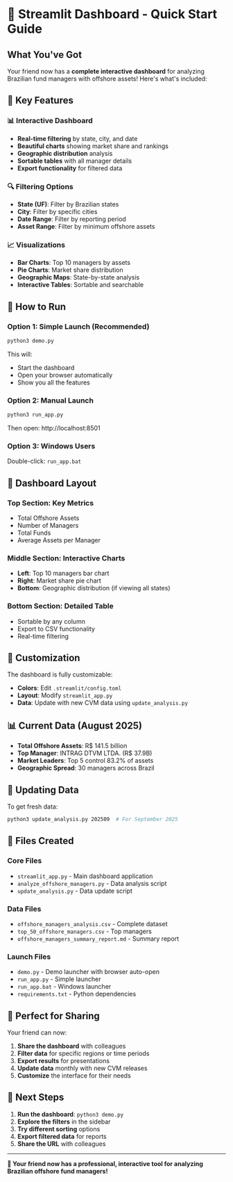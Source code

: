 # 🚀 Streamlit Dashboard - Quick Start Guide

## What You've Got

Your friend now has a **complete interactive dashboard** for analyzing Brazilian fund managers with offshore assets! Here's what's included:

## 🎯 Key Features

### 📊 **Interactive Dashboard**
- **Real-time filtering** by state, city, and date
- **Beautiful charts** showing market share and rankings
- **Geographic distribution** analysis
- **Sortable tables** with all manager details
- **Export functionality** for filtered data

### 🔍 **Filtering Options**
- **State (UF)**: Filter by Brazilian states
- **City**: Filter by specific cities
- **Date Range**: Filter by reporting period
- **Asset Range**: Filter by minimum offshore assets

### 📈 **Visualizations**
- **Bar Charts**: Top 10 managers by assets
- **Pie Charts**: Market share distribution
- **Geographic Maps**: State-by-state analysis
- **Interactive Tables**: Sortable and searchable

## 🚀 How to Run

### Option 1: Simple Launch (Recommended)
```bash
python3 demo.py
```
This will:
- Start the dashboard
- Open your browser automatically
- Show you all the features

### Option 2: Manual Launch
```bash
python3 run_app.py
```
Then open: http://localhost:8501

### Option 3: Windows Users
Double-click: `run_app.bat`

## 📱 Dashboard Layout

### **Top Section**: Key Metrics
- Total Offshore Assets
- Number of Managers
- Total Funds
- Average Assets per Manager

### **Middle Section**: Interactive Charts
- **Left**: Top 10 managers bar chart
- **Right**: Market share pie chart
- **Bottom**: Geographic distribution (if viewing all states)

### **Bottom Section**: Detailed Table
- Sortable by any column
- Export to CSV functionality
- Real-time filtering

## 🎨 Customization

The dashboard is fully customizable:
- **Colors**: Edit `.streamlit/config.toml`
- **Layout**: Modify `streamlit_app.py`
- **Data**: Update with new CVM data using `update_analysis.py`

## 📊 Current Data (August 2025)

- **Total Offshore Assets**: R$ 141.5 billion
- **Top Manager**: INTRAG DTVM LTDA. (R$ 37.9B)
- **Market Leaders**: Top 5 control 83.2% of assets
- **Geographic Spread**: 30 managers across Brazil

## 🔄 Updating Data

To get fresh data:
```bash
python3 update_analysis.py 202509  # For September 2025
```

## 📁 Files Created

### **Core Files**
- `streamlit_app.py` - Main dashboard application
- `analyze_offshore_managers.py` - Data analysis script
- `update_analysis.py` - Data update script

### **Data Files**
- `offshore_managers_analysis.csv` - Complete dataset
- `top_50_offshore_managers.csv` - Top managers
- `offshore_managers_summary_report.md` - Summary report

### **Launch Files**
- `demo.py` - Demo launcher with browser auto-open
- `run_app.py` - Simple launcher
- `run_app.bat` - Windows launcher
- `requirements.txt` - Python dependencies

## 🎯 Perfect for Sharing

Your friend can now:
1. **Share the dashboard** with colleagues
2. **Filter data** for specific regions or time periods
3. **Export results** for presentations
4. **Update data** monthly with new CVM releases
5. **Customize** the interface for their needs

## 🚀 Next Steps

1. **Run the dashboard**: `python3 demo.py`
2. **Explore the filters** in the sidebar
3. **Try different sorting** options
4. **Export filtered data** for reports
5. **Share the URL** with colleagues

---

**🎉 Your friend now has a professional, interactive tool for analyzing Brazilian offshore fund managers!**
